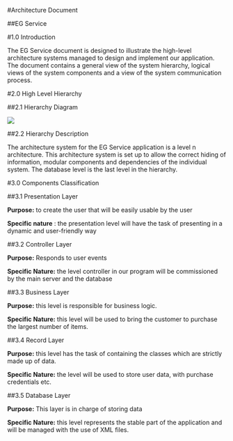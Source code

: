 #Architecture Document

##EG Service

#1.0 Introduction

The EG Service document is designed to illustrate the high-level architecture systems managed to design and implement our application. The document contains a general view of the system hierarchy, logical views of the system components and a view of the system communication process.

#2.0 High Level Hierarchy

##2.1 Hierarchy Diagram

![](RackMultipart20200419-4-g5afjq_html_ef1ff57236863d5b.png)

##2.2 Hierarchy Description

The architecture system for the EG Service application is a level n architecture. This architecture system is set up to allow the correct hiding of information, modular components and dependencies of the individual system. The database level is the last level in the hierarchy.

#3.0 Components Classification

##3.1 Presentation Layer

**Purpose:** to create the user that will be easily usable by the user

**Specific nature** : the presentation level will have the task of presenting in a dynamic and user-friendly way

##3.2 Controller Layer

**Purpose:** Responds to user events

**Specific Nature:** the level controller in our program will be commissioned by the main server and the database

##3.3 Business Layer

**Purpose:** this level is responsible for business logic.

**Specific Nature:** this level will be used to bring the customer to purchase the largest number of items.

##3.4 Record Layer

**Purpose:** this level has the task of containing the classes which are strictly made up of data.

**Specific Nature:** the level will be used to store user data, with purchase credentials etc.

##3.5 Database Layer

**Purpose:** This layer is in charge of storing data

**Specific Nature:** this level represents the stable part of the application and will be managed with the use of XML files.
